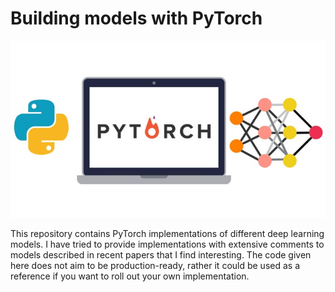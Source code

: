 # Building models with PyTorch

!["PyTorch"](torch.png)

This repository contains PyTorch implementations of different deep learning
models. I have tried to provide implementations with extensive comments to
models described in recent papers that I find interesting. The code given here
does not aim to be production-ready, rather it could be used as a reference if
you want to roll out your own implementation.
